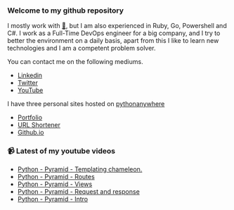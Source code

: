 ### Welcome to my github repository

I mostly work with [:snake:](https://www.python.org/), but I am also experienced in Ruby, Go, Powershell and C#. I work as a Full-Time DevOps engineer for a big company, and I try to better the environment on a daily basis, apart from this I like to learn new technologies and I am a competent problem solver.

You can contact me on the following mediums.
- [Linkedin](https://www.linkedin.com/in/r3ap3rpy)
- [Twitter](https://twitter.com/r3ap3rpy)
- [YouTube](https://www.youtube.com/channel/UC1qkMXH8d2I9DDAtBSeEHqg)

I have three personal sites hosted on [pythonanywhere](https://www.pythonanywhere.com/)
- [Portfolio](http://r3ap3rpy.pythonanywhere.com/)
- [URL Shortener](http://shortenpy.pythonanywhere.com/)
- [Github.io](https://r3ap3rpy.github.io/)

### :video_camera: Latest of my youtube videos
<!-- YOUTUBE:START -->
- [Python - Pyramid - Templating chameleon.](https://www.youtube.com/watch?v=_4J-NCp_Dmk)
- [Python - Pyramid - Routes](https://www.youtube.com/watch?v=UtPyJEd4fcM)
- [Python - Pyramid - Views](https://www.youtube.com/watch?v=sZRZk5596Cg)
- [Python - Pyramid - Request and response](https://www.youtube.com/watch?v=kXHm5HARJZE)
- [Python - Pyramid - Intro](https://www.youtube.com/watch?v=qgkn4dUMf-I)
<!-- YOUTUBE:END -->

